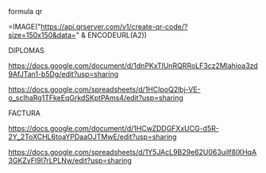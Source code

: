 formula qr

=IMAGE("https://api.qrserver.com/v1/create-qr-code/?size=150x150&data=" & ENCODEURL(A2))


DIPLOMAS


https://docs.google.com/document/d/1dnPKxTlUnRQRRoLF3cz2Mlahioa3zd9AfJTan1-b5Dg/edit?usp=sharing

https://docs.google.com/spreadsheets/d/1HCIpoQ2lbj-VE-o_scIhaRg1TFkeEqGrkdSKptPAms4/edit?usp=sharing


FACTURA

https://docs.google.com/document/d/1HCwZDDGFXxUCG-d5R-2Y_2ToXCHL6toaYPDaaOJTMwE/edit?usp=sharing

https://docs.google.com/spreadsheets/d/1Y5JAcL9B29e62U063uiIf8lXHqA3GKZvFI9l7rLPLNw/edit?usp=sharing
